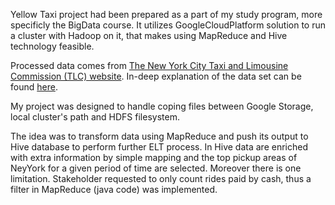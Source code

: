 Yellow Taxi project had been prepared as a part of my study program, more 
specificly the BigData course. It utilizes GoogleCloudPlatform solution to run 
a cluster with Hadoop on it, that makes using MapReduce and Hive technology 
feasible.  
  
Processed data comes from 
[The New York City Taxi and Limousine Commission (TLC) website](https://www1.nyc.gov/site/tlc/about/tlc-trip-record-data.page). In-deep explanation of the data set can be found 
[here](https://www1.nyc.gov/assets/tlc/downloads/pdf/data_dictionary_trip_records_yellow.pdf).  
  
My project was designed to handle coping files between Google Storage, local 
cluster's path and HDFS filesystem.  
  
The idea was to transform data using MapReduce and push its output to Hive database 
to perform further ELT process. In Hive data are enriched with extra information 
by simple mapping and the top pickup areas of NeyYork for a given period of time 
are selected. Moreover there is one limitation. Stakeholder requested to only 
count rides paid by cash, thus a filter in MapReduce (java code) was implemented.

